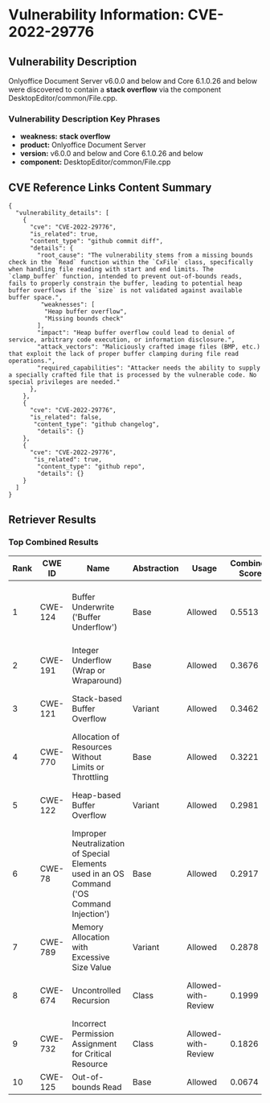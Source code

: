 # Vulnerability Information: CVE-2022-29776

## Vulnerability Description
Onlyoffice Document Server v6.0.0 and below and Core 6.1.0.26 and below were discovered to contain a **stack overflow** via the component DesktopEditor/common/File.cpp.

### Vulnerability Description Key Phrases
- **weakness:** **stack overflow**
- **product:** Onlyoffice Document Server
- **version:** v6.0.0 and below and Core 6.1.0.26 and below
- **component:** DesktopEditor/common/File.cpp

## CVE Reference Links Content Summary
```
{
  "vulnerability_details": [
    {
      "cve": "CVE-2022-29776",
      "is_related": true,
      "content_type": "github commit diff",
      "details": {
        "root_cause": "The vulnerability stems from a missing bounds check in the `Read` function within the `CxFile` class, specifically when handling file reading with start and end limits. The `clamp_buffer` function, intended to prevent out-of-bounds reads, fails to properly constrain the buffer, leading to potential heap buffer overflows if the `size` is not validated against available buffer space.",
         "weaknesses": [
          "Heap buffer overflow",
          "Missing bounds check"
        ],
        "impact": "Heap buffer overflow could lead to denial of service, arbitrary code execution, or information disclosure.",
        "attack_vectors": "Maliciously crafted image files (BMP, etc.) that exploit the lack of proper buffer clamping during file read operations.",
        "required_capabilities": "Attacker needs the ability to supply a specially crafted file that is processed by the vulnerable code. No special privileges are needed."
      },
    },
    {
      "cve": "CVE-2022-29776",
      "is_related": false,
       "content_type": "github changelog",
        "details": {}
    },
    {
      "cve": "CVE-2022-29776",
       "is_related": true,
        "content_type": "github repo",
        "details": {}
    }
  ]
}
```

## Retriever Results

### Top Combined Results

| Rank | CWE ID | Name | Abstraction | Usage | Combined Score | Retrievers | Individual Scores |
|------|--------|------|-------------|-------|---------------|------------|-------------------|
| 1 | CWE-124 | Buffer Underwrite ('Buffer Underflow') | Base | Allowed | 0.5513 | dense, sparse, graph | dense: 0.502, sparse: 0.191, graph: 0.533 |
| 2 | CWE-191 | Integer Underflow (Wrap or Wraparound) | Base | Allowed | 0.3676 | sparse, graph | sparse: 0.123, graph: 0.832 |
| 3 | CWE-121 | Stack-based Buffer Overflow | Variant | Allowed | 0.3462 | dense, sparse | dense: 0.555, sparse: 0.170 |
| 4 | CWE-770 | Allocation of Resources Without Limits or Throttling | Base | Allowed | 0.3221 | dense, sparse | dense: 0.509, sparse: 0.118 |
| 5 | CWE-122 | Heap-based Buffer Overflow | Variant | Allowed | 0.2981 | dense, sparse | dense: 0.500, sparse: 0.127 |
| 6 | CWE-78 | Improper Neutralization of Special Elements used in an OS Command ('OS Command Injection') | Base | Allowed | 0.2917 | sparse, graph | sparse: 0.115, graph: 0.631 |
| 7 | CWE-789 | Memory Allocation with Excessive Size Value | Variant | Allowed | 0.2878 | dense, sparse | dense: 0.500, sparse: 0.108 |
| 8 | CWE-674 | Uncontrolled Recursion | Class | Allowed-with-Review | 0.1999 | dense, sparse | dense: 0.527, sparse: 0.134 |
| 9 | CWE-732 | Incorrect Permission Assignment for Critical Resource | Class | Allowed-with-Review | 0.1826 | dense, sparse | dense: 0.496, sparse: 0.109 |
| 10 | CWE-125 | Out-of-bounds Read | Base | Allowed | 0.0674 | sparse | sparse: 0.118 |

